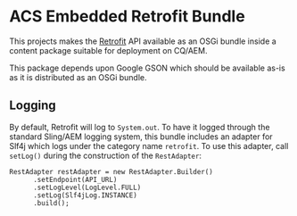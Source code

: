 # ACS Embedded Retrofit Bundle

This projects makes the [Retrofit](https://github.com/square/retrofit/) API available as an OSGi bundle inside a content package suitable for deployment on CQ/AEM.

This package depends upon Google GSON which should be available as-is as it is distributed as an OSGi bundle.

## Logging

By default, Retrofit will log to `System.out`. To have it logged through the standard Sling/AEM logging system, this bundle includes an adapter for Slf4j which logs under the category name `retrofit`. To use this adapter, call `setLog()` during the construction of the `RestAdapter`:

    RestAdapter restAdapter = new RestAdapter.Builder()
          .setEndpoint(API_URL)
          .setLogLevel(LogLevel.FULL)
          .setLog(Slf4jLog.INSTANCE)
          .build();